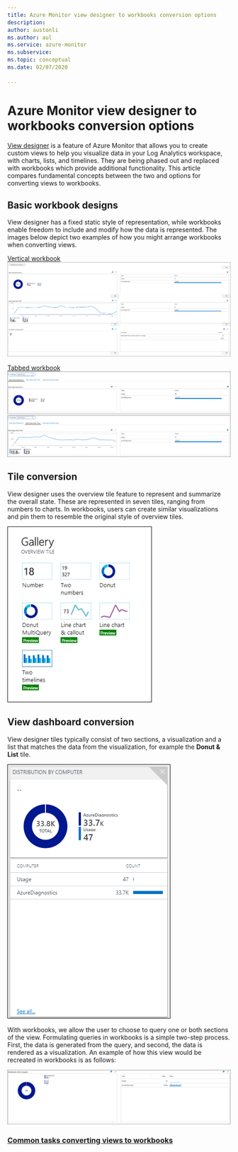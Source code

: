 ```yaml
---
title: Azure Monitor view designer to workbooks conversion options
description: 
author: austonli
ms.author: aul
ms.service: azure-monitor
ms.subservice: 
ms.topic: conceptual
ms.date: 02/07/2020

---
```


# Azure Monitor view designer to workbooks conversion options
[View designer](view-designer.md) is a feature of Azure Monitor that allows you to create custom views to help you visualize data in your Log Analytics workspace, with charts, lists, and timelines. They are being phased out and replaced with workbooks which provide additional functionality. This article compares fundamental concepts between the two and options for converting views to workbooks.

## Basic workbook designs

View designer has a fixed static style of representation, while workbooks enable freedom to include and modify how the data is represented. The images below depict two examples of how you might arrange workbooks when converting views.

[Vertical workbook](view-designer-conversion-examples.md#vertical)
![Vertical](media/view-designer-conversion-options/view-designer-vertical.png)

[Tabbed workbook](view-designer-conversion-examples.md#tabbed)
![Data type distribution tab](media/view-designer-conversion-options/distribution-tab.png)
![Data types over time tab](media/view-designer-conversion-options/over-time-tab.png)

## Tile conversion
View designer uses the overview tile feature to represent and summarize the overall state. These are represented in seven tiles, ranging from numbers to charts. In workbooks, users can create similar visualizations and pin them to resemble the original style of overview tiles. 

![Gallery](media/view-designer-conversion-options/overview.png)


## View dashboard conversion
View designer tiles typically consist of two sections, a visualization and a list that matches the data from the visualization, for example the **Donut & List** tile.

![Donut](media/view-designer-conversion-options/donut-example.png)

With workbooks, we allow the user to choose to query one or both sections of the view. Formulating queries in workbooks is a simple two-step process. First, the data is generated from the query, and second, the data is rendered as a visualization.  An example of how this view would be recreated in workbooks is as follows:

![Convert](media/view-designer-conversion-options/convert-donut.png)


### [Common tasks converting views to workbooks](view-designer-conversion-tasks.md)
